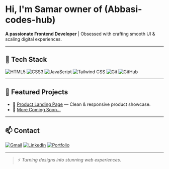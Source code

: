 # <i class="bi bi-house"></i> Hi, I'm Samar owner of (Abbasi-codes-hub)

**A passionate Frontend Developer** | Obsessed with crafting smooth UI & scaling digital experiences.

---

## 🚀 Tech Stack

![HTML5](https://img.shields.io/badge/-HTML5-E34F26?style=flat&logo=html5&logoColor=white)
![CSS3](https://img.shields.io/badge/-CSS3-1572B6?style=flat&logo=css3)
![JavaScript](https://img.shields.io/badge/-JavaScript-F7DF1E?style=flat&logo=javascript&logoColor=black)
![Tailwind CSS](https://img.shields.io/badge/-TailwindCSS-38B2AC?style=flat&logo=tailwind-css&logoColor=white)
![Git](https://img.shields.io/badge/-Git-F05032?style=flat&logo=git&logoColor=white)
![GitHub](https://img.shields.io/badge/-GitHub-181717?style=flat&logo=github)

---

## 🌟 Featured Projects

- 🔗 [Product Landing Page](https://abbasi-codes-hub.github.io/product-landing-page-/) — Clean & responsive product showcase.
- 💼 [More Coming Soon...](#)

---

## 📫 Contact

[![Gmail](https://img.shields.io/badge/-Email-D14836?style=flat&logo=gmail&logoColor=white)](mailto:lushglow.officiall.beauty@gmail.com)
[![LinkedIn](https://img.shields.io/badge/-LinkedIn-0077B5?style=flat&logo=linkedin&logoColor=white)](https://linkedin.com/in/your-profile)
[![Portfolio](https://img.shields.io/badge/-Portfolio-000?style=flat&logo=google-chrome&logoColor=white)](https://your-portfolio.com)

---

> ⚡ _Turning designs into stunning web experiences._

